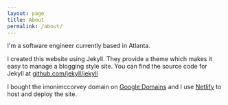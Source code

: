 ```yaml
---
layout: page
title: About
permalink: /about/
---
```


I'm a software engineer currently based in Atlanta.

I created this website using Jekyll. They provide a theme which makes it easy to manage a blogging style site.
You can find the source code for Jekyll at [github.com/jekyll/jekyll](https://github.com/jekyll/jekyll)

I bought the imonimccorvey domain on [Google Domains](https://domains.google/) and I use [Netlify](https://www.netlify.com/) to host and deploy the site.